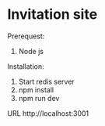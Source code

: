 # Invitation site

Prerequest:
  1. Node js

Installation:
  1. Start redis server
  2. npm install
  3. npm run dev

URL http://localhost:3001

